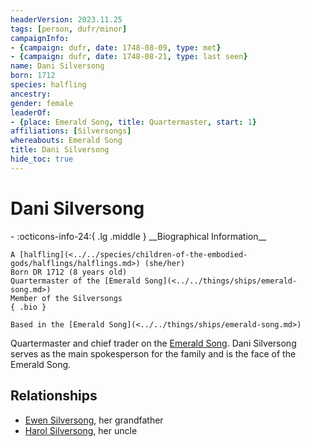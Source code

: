 ```yaml
---
headerVersion: 2023.11.25
tags: [person, dufr/minor]
campaignInfo:
- {campaign: dufr, date: 1748-08-09, type: met}
- {campaign: dufr, date: 1748-08-21, type: last seen}
name: Dani Silversong
born: 1712
species: halfling
ancestry:
gender: female
leaderOf:
- {place: Emerald Song, title: Quartermaster, start: 1}
affiliations: [Silversongs]
whereabouts: Emerald Song
title: Dani Silversong
hide_toc: true
---
```

# Dani Silversong
<div class="grid cards ext-narrow-margin ext-one-column" markdown>
- :octicons-info-24:{ .lg .middle } __Biographical Information__

    A [halfling](<../../species/children-of-the-embodied-gods/halflings/halflings.md>) (she/her)  
    Born DR 1712 (8 years old)  
    Quartermaster of the [Emerald Song](<../../things/ships/emerald-song.md>)  
    Member of the Silversongs  
    { .bio }

    Based in the [Emerald Song](<../../things/ships/emerald-song.md>)
</div>




Quartermaster and chief trader on the [Emerald Song](<../../things/ships/emerald-song.md>). Dani Silversong serves as the main spokesperson for the family and is the face of the Emerald Song.
## Relationships
- [Ewen Silversong](<./ewen-silversong.md>), her grandfather
- [Harol Silversong](<./harol-silversong.md>), her uncle
